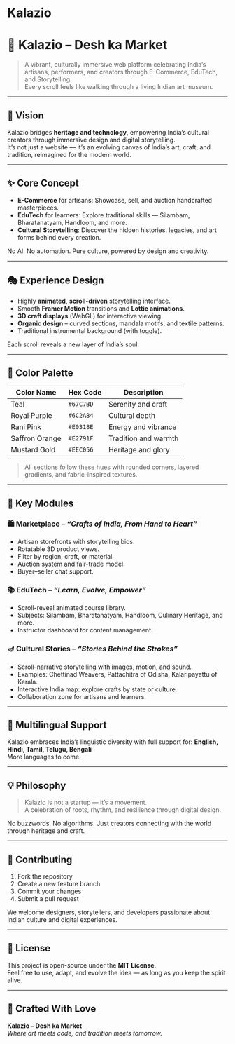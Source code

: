 # Kalazio

# 🎨 Kalazio – Desh ka Market

> A vibrant, culturally immersive web platform celebrating India’s artisans, performers, and creators through E-Commerce, EduTech, and Storytelling.  
> Every scroll feels like walking through a living Indian art museum.

---

## 🌟 Vision

Kalazio bridges **heritage and technology**, empowering India’s cultural creators through immersive design and digital storytelling.  
It’s not just a website — it’s an evolving canvas of India’s art, craft, and tradition, reimagined for the modern world.

---

## ✨ Core Concept

- **E-Commerce** for artisans: Showcase, sell, and auction handcrafted masterpieces.  
- **EduTech** for learners: Explore traditional skills — Silambam, Bharatanatyam, Handloom, and more.  
- **Cultural Storytelling**: Discover the hidden histories, legacies, and art forms behind every creation.  

No AI. No automation. Pure culture, powered by design and creativity.

---

## 🎭 Experience Design

- Highly **animated**, **scroll-driven** storytelling interface.  
- Smooth **Framer Motion** transitions and **Lottie animations**.  
- **3D craft displays** (WebGL) for interactive viewing.  
- **Organic design** – curved sections, mandala motifs, and textile patterns.  
- Traditional instrumental background (with toggle).  

Each scroll reveals a new layer of India’s soul.

---

## 🎨 Color Palette

| Color Name | Hex Code | Description |
|-------------|-----------|-------------|
| Teal | `#67C7BD` | Serenity and craft |
| Royal Purple | `#6C2A84` | Cultural depth |
| Rani Pink | `#E0318E` | Energy and vibrance |
| Saffron Orange | `#E2791F` | Tradition and warmth |
| Mustard Gold | `#EEC056` | Heritage and glory |

> All sections follow these hues with rounded corners, layered gradients, and fabric-inspired textures.

---

## 🔹 Key Modules

### 🛍️ Marketplace – *“Crafts of India, From Hand to Heart”*
- Artisan storefronts with storytelling bios.  
- Rotatable 3D product views.  
- Filter by region, craft, or material.  
- Auction system and fair-trade model.  
- Buyer–seller chat support.  

### 📚 EduTech – *“Learn, Evolve, Empower”*
- Scroll-reveal animated course library.  
- Subjects: Silambam, Bharatanatyam, Handloom, Culinary Heritage, and more.  
- Instructor dashboard for content management.  

### 🪔 Cultural Stories – *“Stories Behind the Strokes”*
- Scroll-narrative storytelling with images, motion, and sound.  
- Examples: Chettinad Weavers, Pattachitra of Odisha, Kalaripayattu of Kerala.  
- Interactive India map: explore crafts by state or culture.  
- Collaboration zone for artisans and learners.  

---

## 🧩 Multilingual Support

Kalazio embraces India’s linguistic diversity with full support for:
**English, Hindi, Tamil, Telugu, Bengali**  
More languages to come.

---

## 💡 Philosophy

> Kalazio is not a startup — it’s a movement.  
> A celebration of roots, rhythm, and resilience through digital design.

No buzzwords. No algorithms. Just creators connecting with the world through heritage and craft.

---

## 🚀 Contributing

1. Fork the repository  
2. Create a new feature branch  
3. Commit your changes  
4. Submit a pull request  

We welcome designers, storytellers, and developers passionate about Indian culture and digital experiences.

---

## 🧵 License

This project is open-source under the **MIT License**.  
Feel free to use, adapt, and evolve the idea — as long as you keep the spirit alive.

---

## 🌺 Crafted With Love

**Kalazio – Desh ka Market**  
*Where art meets code, and tradition meets tomorrow.*

